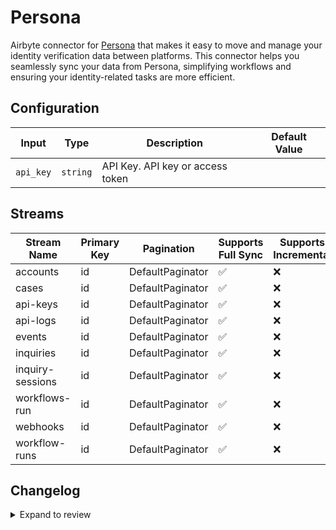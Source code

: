 # Persona
Airbyte connector for [Persona](https://withpersona.com) that makes it easy to move and manage your identity verification data between platforms. This connector helps you seamlessly sync your data from Persona, simplifying workflows and ensuring your identity-related tasks are more efficient.

## Configuration

| Input | Type | Description | Default Value |
|-------|------|-------------|---------------|
| `api_key` | `string` | API Key. API key or access token |  |

## Streams
| Stream Name | Primary Key | Pagination | Supports Full Sync | Supports Incremental |
|-------------|-------------|------------|---------------------|----------------------|
| accounts | id | DefaultPaginator | ✅ |  ❌  |
| cases | id | DefaultPaginator | ✅ |  ❌  |
| api-keys | id | DefaultPaginator | ✅ |  ❌  |
| api-logs | id | DefaultPaginator | ✅ |  ❌  |
| events | id | DefaultPaginator | ✅ |  ❌  |
| inquiries | id | DefaultPaginator | ✅ |  ❌  |
| inquiry-sessions | id | DefaultPaginator | ✅ |  ❌  |
| workflows-run | id | DefaultPaginator | ✅ |  ❌  |
| webhooks | id | DefaultPaginator | ✅ |  ❌  |
| workflow-runs | id | DefaultPaginator | ✅ |  ❌  |

## Changelog

<details>
  <summary>Expand to review</summary>

| Version          | Date              | Pull Request | Subject        |
|------------------|-------------------|--------------|----------------|
| 0.0.19 | 2025-04-05 | [57356](https://github.com/airbytehq/airbyte/pull/57356) | Update dependencies |
| 0.0.18 | 2025-03-29 | [56789](https://github.com/airbytehq/airbyte/pull/56789) | Update dependencies |
| 0.0.17 | 2025-03-22 | [56227](https://github.com/airbytehq/airbyte/pull/56227) | Update dependencies |
| 0.0.16 | 2025-03-08 | [55529](https://github.com/airbytehq/airbyte/pull/55529) | Update dependencies |
| 0.0.15 | 2025-03-01 | [55021](https://github.com/airbytehq/airbyte/pull/55021) | Update dependencies |
| 0.0.14 | 2025-02-23 | [54566](https://github.com/airbytehq/airbyte/pull/54566) | Update dependencies |
| 0.0.13 | 2025-02-15 | [53945](https://github.com/airbytehq/airbyte/pull/53945) | Update dependencies |
| 0.0.12 | 2025-02-08 | [53503](https://github.com/airbytehq/airbyte/pull/53503) | Update dependencies |
| 0.0.11 | 2025-02-01 | [52983](https://github.com/airbytehq/airbyte/pull/52983) | Update dependencies |
| 0.0.10 | 2025-01-25 | [52471](https://github.com/airbytehq/airbyte/pull/52471) | Update dependencies |
| 0.0.9 | 2025-01-18 | [51917](https://github.com/airbytehq/airbyte/pull/51917) | Update dependencies |
| 0.0.8 | 2025-01-11 | [51331](https://github.com/airbytehq/airbyte/pull/51331) | Update dependencies |
| 0.0.7 | 2024-12-28 | [50696](https://github.com/airbytehq/airbyte/pull/50696) | Update dependencies |
| 0.0.6 | 2024-12-21 | [50257](https://github.com/airbytehq/airbyte/pull/50257) | Update dependencies |
| 0.0.5 | 2024-12-14 | [49663](https://github.com/airbytehq/airbyte/pull/49663) | Update dependencies |
| 0.0.4 | 2024-12-12 | [49069](https://github.com/airbytehq/airbyte/pull/49069) | Update dependencies |
| 0.0.3 | 2024-11-04 | [48247](https://github.com/airbytehq/airbyte/pull/48247) | Update dependencies |
| 0.0.2 | 2024-10-28 | [47498](https://github.com/airbytehq/airbyte/pull/47498) | Update dependencies |
| 0.0.1 | 2024-10-03 | | Initial release by [@parthiv11](https://github.com/parthiv11) via Connector Builder |

</details>
